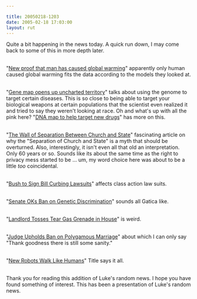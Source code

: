 ```yaml
---

title: 20050218-1203
date: 2005-02-18 17:03:00
layout: rut
---
```


Quite a bit happening in the news today.  A quick run down, I may
come back to some of this in more depth later.<br  /><br  />

"<a href="http://www.timesonline.co.uk/article/0,,3-1489955,00.html">New
proof that man has caused global warming</a>" apparently only human
caused global warming fits the data according to the models they
looked at.<br  /><br  />

"<a href="http://www.nature.com/news/2005/050214/full/050214-17.html">Gene
map opens up uncharted territory</a>" talks about using the
genome to target certain diseases.  This is so close to being
able to target your biological weapons at certain populations
that the scientist even realized it and tried to say they
weren't looking at race.  Oh and what's up with all the pink here?
"<a href="http://news.bbc.co.uk/2/hi/science/nature/4275695.stm">DNA
map to help target new drugs</a>" has more on this.<br  /><br  />

"<a href="http://www.catholicherald.com/articles/05articles/separation.htm">The
Wall of Separation Between Church and State</a>" fascinating
article on why the "Separation of Church and State" is a myth
that should be overturned.  Also, interestingly, it isn't even
all that old an interpretation.  Only 60 years or so.  Sounds like
its about the same time as the right to privacy mess started to be
... um, my word choice here was about to be a little <em>too</em>
coincidental.<br  /><br  />

"<a href="http://news.findlaw.com/ap_stories/a/w/1151/2-18-2005/20050218024503_20.html">Bush
to Sign Bill Curbing Lawsuits</a>" affects class action law
suits.<br  /><br  />

"<a href="http://news.findlaw.com/ap_stories/a/w/1153/2-18-2005/20050218050016_38.html">Senate
OKs Ban on Genetic Discrimination</a>" sounds all Gatica
like.<br  /><br  />

"<a href="http://news.findlaw.com/ap_stories/other/features/1120/2-18-2005/20050218051502_60.html">Landlord
Tosses Tear Gas Grenade in House</a>" is weird.<br  /><br  />

"<a href="http://news.findlaw.com/ap_stories/other/1110/2-17-2005/20050217074505_26.html">Judge
Upholds Ban on Polygamous Marriage</a>" about which I can only say
"Thank goodness there is still some sanity."<br  /><br  />

"<a href="http://www.livescience.com/technology/050217_robot_walking.html">New
Robots Walk Like Humans</a>" Title says it all.<br  /><br  />

Thank you for reading this addition of Luke's random news.  I hope
you have found something of interest.  This has been a presentation
of Luke's random news.

